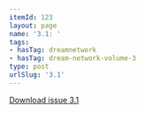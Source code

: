 ```yaml
---
itemId: 123
layout: page
name: '3.1: '
tags:
- hasTag: dreamnetwork
- hasTag: dream-network-volume-3
type: post
urlSlug: '3.1'
---
```

<a href="files/pdfs/Volume_3/3.1-2-Dream-Network-Bulletin-Vol.3-No-1-2.pdf" download="">Download issue 3.1</a>